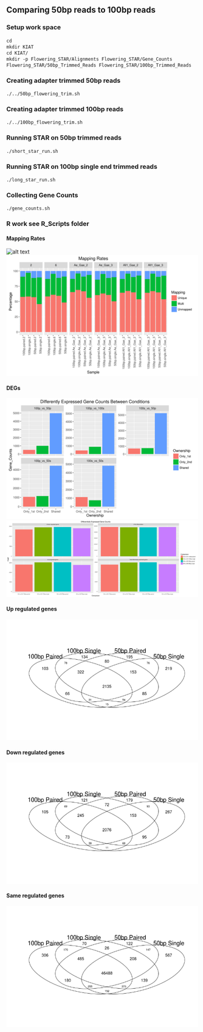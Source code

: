 ## Comparing 50bp reads to 100bp reads

### Setup work space

```
cd
mkdir KIAT
cd KIAT/
mkdir -p Flowering_STAR/Alignments Flowering_STAR/Gene_Counts Flowering_STAR/50bp_Trimmed_Reads Flowering_STAR/100bp_Trimmed_Reads
```

### Creating adapter trimmed 50bp reads

```
./../50bp_flowering_trim.sh
```

### Creating adapter trimmed 100bp reads

```
./../100bp_flowering_trim.sh
```

### Running STAR on 50bp trimmed reads

```
./short_star_run.sh
```

### Running STAR on 100bp single end trimmed reads

```
./long_star_run.sh
```

### Collecting Gene Counts

```
./gene_counts.sh
```
### R work see R_Scripts folder

#### Mapping Rates

![alt text](https://github.com/johnny3420/KIAT/blob/master/Graphs/Mapping.barplot.5.png, "Combined Mapping Rates")
![alt text](https://github.com/johnny3420/KIAT/blob/master/Graphs/Mapping.barplot.4.png " Individual Mapping Rates")

#### DEGs

![alt text](https://github.com/johnny3420/KIAT/blob/master/Graphs/Combined.DE.barplot.png "Combined DE barplot")
![alt text](https://github.com/johnny3420/KIAT/blob/master/Graphs/DE.barplot.png "DE barplot")

#### Up regulated genes

![alt text](https://github.com/johnny3420/KIAT/blob/master/Graphs/Up_Regulated_Venn.png "Up Regulated Genes")

#### Down regulated genes

![alt text](https://github.com/johnny3420/KIAT/blob/master/Graphs/Down_Regulated_Venn.png "Down Regulated Genes")

#### Same regulated genes

![alt text](https://github.com/johnny3420/KIAT/blob/master/Graphs/Same_Regulated_Venn.png "Same Regulated Genes")
